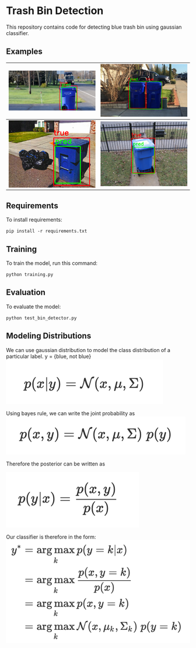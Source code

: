 # Trash Bin Detection

This repository contains code for detecting blue trash bin using gaussian classifier.

## Examples
![](data/results/results1.png)|![](data/results/results2.png)
--|--
![](data/results/results3.png)|![](data/results/results4.png)

## Requirements
To install requirements:

```setup
pip install -r requirements.txt
```

## Training

To train the model, run this command:

```train
python training.py
```

## Evaluation
To evaluate the model:

```eval
python test_bin_detector.py
```

## Modeling Distributions
We can use gaussian distribution to model the class distribution of a particular label. y = {blue, not blue}
![](images/eq1.png)

Using bayes rule, we can write the joint probability as
![](images/eq2.png)

Therefore the posterior can be written as

![](images/eq3.png)

Our classifier is therefore in the form:
![](images/eq4.png)
